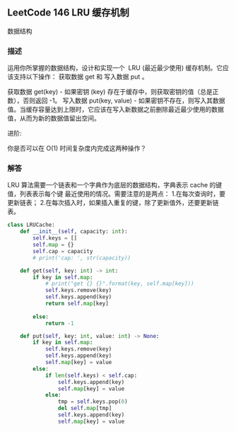 ## LeetCode  146 LRU 缓存机制
数据结构
### 描述
运用你所掌握的数据结构，设计和实现一个  LRU (最近最少使用) 缓存机制。它应该支持以下操作： 获取数据 get 和 写入数据 put 。

获取数据 get(key) - 如果密钥 (key) 存在于缓存中，则获取密钥的值（总是正数），否则返回 -1。
写入数据 put(key, value) - 如果密钥不存在，则写入其数据值。当缓存容量达到上限时，它应该在写入新数据之前删除最近最少使用的数据值，从而为新的数据值留出空间。

进阶:

你是否可以在 O(1) 时间复杂度内完成这两种操作？

### 解答
LRU 算法需要一个链表和一个字典作为底层的数据结构，字典表示 cache 的键值，列表表示每个键
最近使用的情况。需要注意的是两点：
1.在每次查询时，要更新链表；
2.在每次插入时，如果插入重复的键，除了更新值外，还要更新链表。

```Python
class LRUCache:
    def __init__(self, capacity: int):
        self.keys = []
        self.map = {}
        self.cap = capacity
        # print('cap: ', str(capacity))

    def get(self, key: int) -> int:
        if key in self.map:
            # print("get {} {}".format(key, self.map[key]))
            self.keys.remove(key)
            self.keys.append(key)
            return self.map[key]
        
        else:
            return -1

    def put(self, key: int, value: int) -> None:
        if key in self.map:
            self.keys.remove(key)
            self.keys.append(key)
            self.map[key] = value
        else:
            if len(self.keys) < self.cap:
                self.keys.append(key)
                self.map[key] = value
            else:
                tmp = self.keys.pop(0)
                del self.map[tmp]
                self.keys.append(key)
                self.map[key] = value

```